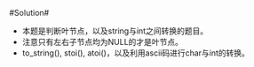 #Solution#

*	本题是判断叶节点，以及string与int之间转换的题目。
*	注意只有左右子节点均为NULL的才是叶节点。
*	to_string(), stoi(), atoi()，以及利用ascii码进行char与int的转换。